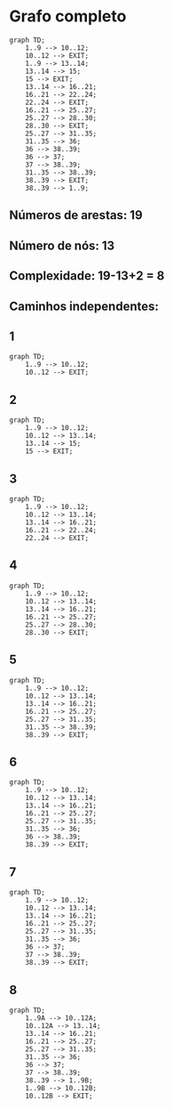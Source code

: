 # Grafo completo
```mermaid
graph TD;
    1..9 --> 10..12;
    10..12 --> EXIT;
    1..9 --> 13..14;
    13..14 --> 15;
    15 --> EXIT;
    13..14 --> 16..21;
    16..21 --> 22..24;
    22..24 --> EXIT;
    16..21 --> 25..27;
    25..27 --> 28..30;
    28..30 --> EXIT;
    25..27 --> 31..35;
    31..35 --> 36;
    36 --> 38..39;
    36 --> 37;
    37 --> 38..39;
    31..35 --> 38..39;
    38..39 --> EXIT;
    38..39 --> 1..9;
```

## Números de arestas: 19
## Número de nós: 13
## Complexidade: 19-13+2 = 8

## Caminhos independentes:
## 1
```mermaid
graph TD;
    1..9 --> 10..12;
    10..12 --> EXIT;
```

## 2
```mermaid
graph TD;
    1..9 --> 10..12;
    10..12 --> 13..14;
    13..14 --> 15;
    15 --> EXIT;
```

## 3
```mermaid
graph TD;
    1..9 --> 10..12;
    10..12 --> 13..14;
    13..14 --> 16..21;
    16..21 --> 22..24;
    22..24 --> EXIT;
```

## 4
```mermaid
graph TD;
    1..9 --> 10..12;
    10..12 --> 13..14;
    13..14 --> 16..21;
    16..21 --> 25..27;
    25..27 --> 28..30;
    28..30 --> EXIT;
```

## 5
```mermaid
graph TD;
    1..9 --> 10..12;
    10..12 --> 13..14;
    13..14 --> 16..21;
    16..21 --> 25..27;
    25..27 --> 31..35;
    31..35 --> 38..39;
    38..39 --> EXIT;
```

## 6
```mermaid
graph TD;
    1..9 --> 10..12;
    10..12 --> 13..14;
    13..14 --> 16..21;
    16..21 --> 25..27;
    25..27 --> 31..35;
    31..35 --> 36;
    36 --> 38..39;
    38..39 --> EXIT;
```

## 7
```mermaid
graph TD;
    1..9 --> 10..12;
    10..12 --> 13..14;
    13..14 --> 16..21;
    16..21 --> 25..27;
    25..27 --> 31..35;
    31..35 --> 36;
    36 --> 37;
    37 --> 38..39;
    38..39 --> EXIT;
```

## 8
```mermaid
graph TD;
    1..9A --> 10..12A;
    10..12A --> 13..14;
    13..14 --> 16..21;
    16..21 --> 25..27;
    25..27 --> 31..35;
    31..35 --> 36;
    36 --> 37;
    37 --> 38..39;
    38..39 --> 1..9B;
    1..9B --> 10..12B;
    10..12B --> EXIT;
```